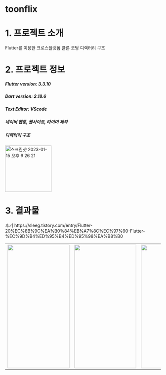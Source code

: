 

# toonflix

# 1. 프로젝트 소개
Flutter를 이용한 크로스플랫폼 클론 코딩
디렉터리 구조
# 2.  프로젝트 정보
##### Flutter version: 3.3.10
##### Dart version: 2.18.6
##### Text Editor: VScode
##### 네이버 웹툰, 웹사이트, 타이머 제작  
##### 디렉터리 구조
<img width="150" alt="스크린샷 2023-01-15 오후 6 26 21" src="https://user-images.githubusercontent.com/96710732/212533886-286191bd-0cff-4dfa-a629-10159cbe71fe.png">

# 3. 결과물
<table>
  <tr>
    <td>  <img src = "https://user-images.githubusercontent.com/96710732/212257183-767c80fc-9f3d-410f-8968-c13e7a01e5eb.png" width="200" height="400"/> </td><td> <img align="center" src = "https://user-images.githubusercontent.com/96710732/212273475-9fe37763-7bb0-4dc2-8a8b-6d4b627e2df9.png" width="200" height="400"/></td>
    <td> <img src ="https://user-images.githubusercontent.com/96710732/212533773-4c048085-a6cf-42bf-8b6a-f271cea2096d.png" width="200" height="400"/>
  </td>
  <td> <img src ="https://user-images.githubusercontent.com/96710732/212533860-cf0a718e-1051-4a7d-b681-ee1ed307d5c3.png" width="200" height="400"/>
  </td>
 </tr>
 후기 
 https://sleeg.tistory.com/entry/Flutter-20%EC%8B%9C%EA%B0%84%EB%A7%8C%EC%97%90-Flutter-%EC%9D%B4%ED%95%B4%ED%95%98%EA%B8%B0
</table>


